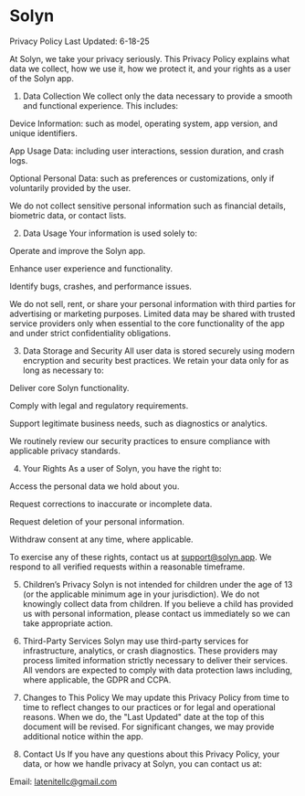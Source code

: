# Solyn
Privacy Policy
Last Updated: 6-18-25

At Solyn, we take your privacy seriously. This Privacy Policy explains what data we collect, how we use it, how we protect it, and your rights as a user of the Solyn app.

1. Data Collection
We collect only the data necessary to provide a smooth and functional experience. This includes:

Device Information: such as model, operating system, app version, and unique identifiers.

App Usage Data: including user interactions, session duration, and crash logs.

Optional Personal Data: such as preferences or customizations, only if voluntarily provided by the user.

We do not collect sensitive personal information such as financial details, biometric data, or contact lists.

2. Data Usage
Your information is used solely to:

Operate and improve the Solyn app.

Enhance user experience and functionality.

Identify bugs, crashes, and performance issues.

We do not sell, rent, or share your personal information with third parties for advertising or marketing purposes. Limited data may be shared with trusted service providers only when essential to the core functionality of the app and under strict confidentiality obligations.

3. Data Storage and Security
All user data is stored securely using modern encryption and security best practices. We retain your data only for as long as necessary to:

Deliver core Solyn functionality.

Comply with legal and regulatory requirements.

Support legitimate business needs, such as diagnostics or analytics.

We routinely review our security practices to ensure compliance with applicable privacy standards.

4. Your Rights
As a user of Solyn, you have the right to:

Access the personal data we hold about you.

Request corrections to inaccurate or incomplete data.

Request deletion of your personal information.

Withdraw consent at any time, where applicable.

To exercise any of these rights, contact us at support@solyn.app. We respond to all verified requests within a reasonable timeframe.

5. Children’s Privacy
Solyn is not intended for children under the age of 13 (or the applicable minimum age in your jurisdiction). We do not knowingly collect data from children. If you believe a child has provided us with personal information, please contact us immediately so we can take appropriate action.

6. Third-Party Services
Solyn may use third-party services for infrastructure, analytics, or crash diagnostics. These providers may process limited information strictly necessary to deliver their services. All vendors are expected to comply with data protection laws including, where applicable, the GDPR and CCPA.

7. Changes to This Policy
We may update this Privacy Policy from time to time to reflect changes to our practices or for legal and operational reasons. When we do, the "Last Updated" date at the top of this document will be revised. For significant changes, we may provide additional notice within the app.

8. Contact Us
If you have any questions about this Privacy Policy, your data, or how we handle privacy at Solyn, you can contact us at:

Email: latenitellc@gmail.com

